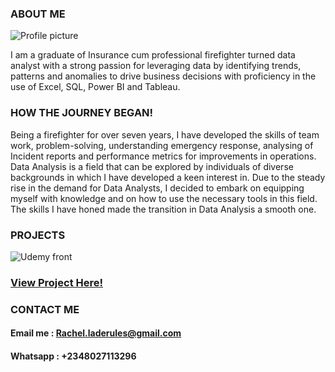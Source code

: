### ABOUT ME
![Profile picture](https://github.com/SEYI-FASE/Seyi-fase/assets/134503256/0f9968a5-4c46-49fd-bb97-ac59ff4c7148)

I am a graduate of Insurance cum professional firefighter turned data analyst with a strong passion for leveraging data by identifying trends, patterns and anomalies to drive business decisions with proficiency in the use of Excel, SQL, Power BI and Tableau.

### HOW THE JOURNEY BEGAN!
Being a firefighter for over seven years, I have developed the skills of team work, problem-solving, understanding emergency response, analysing of Incident reports and performance metrics for improvements in operations. Data Analysis is a field that can be explored by individuals of diverse backgrounds in which I have developed a keen interest in. Due to the steady rise in the demand for Data Analysts, I decided to embark on equipping myself with knowledge and on how to use the necessary tools in this field. The skills I have honed made the transition in Data Analysis a smooth one.

### PROJECTS
![Udemy front ](https://github.com/SEYI-FASE/Seyi-fase/assets/134503256/7642cac3-a818-4ed5-932b-3acdbe56f47f)

### [View Project Here!](https://medium.com/@rachel.laderules/4e5459659ec7)

### CONTACT ME 
#### Email me : Rachel.laderules@gmail.com
#### Whatsapp : +2348027113296

<!--
**SEYI-FASE/Seyi-fase** is a ✨ _special_ ✨ repository because its `README.md` (this file) appears on your GitHub profile.

Here are some ideas to get you started:

- 🔭 I’m currently working on ...
- 🌱 I’m currently learning ...
- 👯 I’m looking to collaborate on ...
- 🤔 I’m looking for help with ...
- 💬 Ask me about ...
- 📫 How to reach me: ...
- 😄 Pronouns: ...
- ⚡ Fun fact: ...
-->
